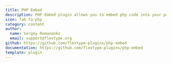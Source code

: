 ```yaml
---
title: PHP Embed
description: PHP Embed plugin allows you to embed php code into your page.
icon: fab fa-php
category: content
author:
  name: Sergey Romanenko
  email: support@flextype.org
github: https://github.com/flextype-plugins/php-embed
documentation: https://github.com/flextype-plugins/php-embed
template: plugin
---
```

